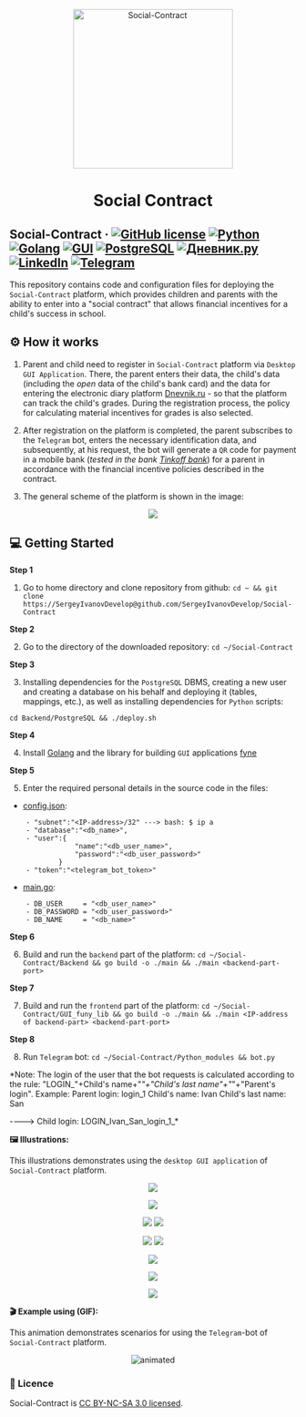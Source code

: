 <p align="center">
  <a href="https://github.com/SergeyIvanovDevelop/Social-Contract">
    <img alt="Social-Contract" src="./resources/Social-Contract.png" width="280" height="280"/>
  </a>
</p>
<h1 align="center">
  Social Contract
</h1>

## Social-Contract &middot; [![GitHub license](https://img.shields.io/badge/license-CC%20BY--NC--SA%203.0-blue)](./LICENSE) [![Python](https://img.shields.io/badge/language-python-orange)](https://www.python.org/) [![Golang](https://img.shields.io/badge/language-Go-blue)](https://go.dev/) [![GUI](https://img.shields.io/badge/GUI-fyne-informational)](https://github.com/fyne-io/fyne) [![PostgreSQL](https://img.shields.io/badge/db-PostgreSQL-orange)](https://www.postgresql.org/) [![Дневник.ру](https://img.shields.io/badge/resource-e--diary-success)](https://dnevnik.ru/) [![LinkedIn](https://img.shields.io/badge/linkedin-Sergey%20Ivanov-blue)](https://www.linkedin.com/in/sergey-ivanov-33413823a/) [![Telegram](https://img.shields.io/badge/telegram-%40SergeyIvanov__dev-blueviolet)](https://t.me/SergeyIvanov_dev) ##

This repository contains code and configuration files for deploying the `Social-Contract` platform, which provides children and parents with the ability to enter into a "social contract" that allows financial incentives for a child's success in school.

## :gear: How it works  ##

1. Parent and child need to register in `Social-Contract` platform via `Desktop GUI Application`. There, the parent enters their data, the child's data (including the _open_ data of the child's bank card) and the data for entering the electronic diary platform [Dnevnik.ru](https://dnevnik.ru/) - so that the platform can track the child's grades. During the registration process, the policy for calculating material incentives for grades is also selected.

2. After registration on the platform is completed, the parent subscribes to the `Telegram` bot, enters the necessary identification data, and subsequently, at his request, the bot will generate a `QR` code for payment in a mobile bank (_tested in the bank [Tinkoff bank](https://www.tinkoff.ru/)_) for a parent in accordance with the financial incentive policies described in the contract.

3. The general scheme of the platform is shown in the image: <br>

<p align="center">
<img src="./resources/scheme.png"/>
</p>

## :computer: Getting Started  ##

**Step 1**

1. Go to home directory and clone repository from github: `cd ~ && git clone https://SergeyIvanovDevelop@github.com/SergeyIvanovDevelop/Social-Contract`

**Step 2**<br>

2. Go to the directory of the downloaded repository: `cd ~/Social-Contract`

**Step 3**<br>

3. Installing dependencies for the `PostgreSQL` DBMS, creating a new user and creating a database on his behalf and deploying it (tables, mappings, etc.), as well as installing dependencies for `Python` scripts: 

```
cd Backend/PostgreSQL && ./deploy.sh
```

**Step 4**<br>

4. Install [Golang](https://go.dev/) and the library for building `GUI` applications [fyne](https://github.com/fyne-io/fyne)


**Step 5**<br>

5. Enter the required personal details in the source code in the files:
- [config.json](./Backend/PostgreSQL/config.json):
```
	- "subnet":"<IP-address>/32" ---> bash: $ ip a
	- "database":"<db_name>",
	- "user":{
                "name":"<db_user_name>",
                "password":"<db_user_password>"
            }
	- "token":"<telegram_bot_token>"
```
- [main.go](./Backend/main.go):
```
	- DB_USER     = "<db_user_name>"
	- DB_PASSWORD = "<db_user_password>"
	- DB_NAME     = "<db_name>"
```

**Step 6**<br>

6. Build and run the `backend` part of the platform: `cd ~/Social-Contract/Backend && go build -o ./main && ./main <backend-part-port>`

**Step 7**<br>

7. Build and run the `frontend` part of the platform: `cd ~/Social-Contract/GUI_funy_lib && go build -o ./main && ./main <IP-address of backend-part> <backend-part-port>`

**Step 8**<br>

8. Run `Telegram` bot: `cd ~/Social-Contract/Python_modules && bot.py`

*Note: The login of the user that the bot requests is calculated according to the rule: "LOGIN_"+Child's name+"_"+"Child's last name"+"_"+"Parent's login". Example:
Parent login: login_1
Child's name: Ivan
Child's last name: San

----> Child login: LOGIN_Ivan_San_login_1_*


**:framed_picture: Illustrations:**<br>

This illustrations demonstrates using the `desktop GUI application` of `Social-Contract` platform.<br>

<p align="center">
<img src="./resources/screen1.png" />
</p>

<p align="center">
<img src="./resources/screen2.png" />
</p>

<p align="center">
<img src="./resources/screen3_0.png" />
<img src="./resources/screen3.png" />
</p>

<p align="center">
<img src="./resources/screen4_0.png" />
<img src="./resources/screen4.png" />
</p>

<p align="center">
<img src="./resources/screen5.png" />
</p>

<p align="center">
<img src="./resources/screen6.png" />
</p>

<p align="center">
<img src="./resources/screen7.png" />
</p>

**:clapper: Example using (GIF):**<br>

This animation demonstrates scenarios for using the `Telegram`-bot of `Social-Contract` platform.<br>

<p align="center">
  <img src="./resources/telegram-bot.gif" alt="animated" />
</p>

### :bookmark_tabs: Licence ###
Social-Contract is [CC BY-NC-SA 3.0 licensed](./LICENSE).
